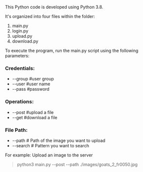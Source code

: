 This Python code is developed using Python 3.8. 

It's organized into four files within the folder:
1. main.py
2. login.py
3. upload.py
4. download.py

To execute the program, run the main.py script using the following parameters:

### Credentials:
+ --group #user group
+ --user #user name
+ --pass #password

### Operations:
+ --post #upload a file
+ --get #download a file

### File Path:
+ --path # Path of the image you want to upload 
+ --search # Pattern you want to search

For example: Upload an image to the server

> python3 main.py --post --path ./images/goats_2_fr0050.jpg
